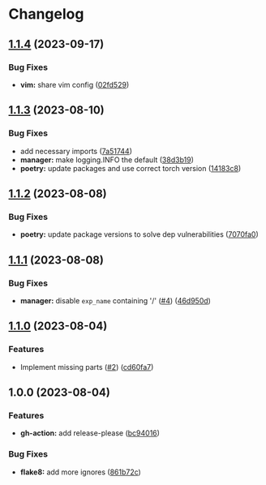 # Changelog

## [1.1.4](https://github.com/pysan3/MLTemplate/compare/v1.1.3...v1.1.4) (2023-09-17)


### Bug Fixes

* **vim:** share vim config ([02fd529](https://github.com/pysan3/MLTemplate/commit/02fd529bb16927bceb1e66b7066ec99ff2022e43))

## [1.1.3](https://github.com/pysan3/MLTemplate/compare/v1.1.2...v1.1.3) (2023-08-10)


### Bug Fixes

* add necessary imports ([7a51744](https://github.com/pysan3/MLTemplate/commit/7a517440cb6c7a1946c3766b48276fde1a13b4b7))
* **manager:** make logging.INFO the default ([38d3b19](https://github.com/pysan3/MLTemplate/commit/38d3b19c5e02293b31ba9e60b54c2d11e618fc14))
* **poetry:** update packages and use correct torch version ([14183c8](https://github.com/pysan3/MLTemplate/commit/14183c8f2a2c84927b1ab637462c41b43545ee32))

## [1.1.2](https://github.com/pysan3/MLTemplate/compare/v1.1.1...v1.1.2) (2023-08-08)


### Bug Fixes

* **poetry:** update package versions to solve dep vulnerabilities ([7070fa0](https://github.com/pysan3/MLTemplate/commit/7070fa0b5b65d1b8400a2fe96dd481481f6d167e))

## [1.1.1](https://github.com/pysan3/MLTemplate/compare/v1.1.0...v1.1.1) (2023-08-08)


### Bug Fixes

* **manager:** disable `exp_name` containing '/' ([#4](https://github.com/pysan3/MLTemplate/issues/4)) ([46d950d](https://github.com/pysan3/MLTemplate/commit/46d950d11e8c5c23c22fba5f6248d18bbcce34da))

## [1.1.0](https://github.com/pysan3/MLTemplate/compare/v1.0.0...v1.1.0) (2023-08-04)


### Features

* Implement missing parts ([#2](https://github.com/pysan3/MLTemplate/issues/2)) ([cd60fa7](https://github.com/pysan3/MLTemplate/commit/cd60fa7219980b0265e4120eee284f8a742017ef))

## 1.0.0 (2023-08-04)


### Features

* **gh-action:** add release-please ([bc94016](https://github.com/pysan3/MLTemplate/commit/bc94016d2529bbf60011e71f917255ea7d2ff5f7))


### Bug Fixes

* **flake8:** add more ignores ([861b72c](https://github.com/pysan3/MLTemplate/commit/861b72c58e174a46d927853788fea8b88f176b00))
